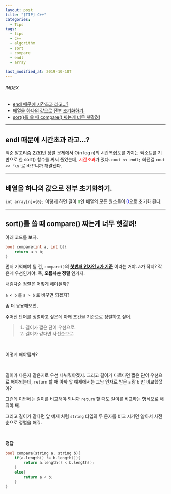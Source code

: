 ```yaml
---
layout: post
title: "[TIP] C++"
categories:
  - Tips
tags:
  - tips
  - c++
  - algorithm
  - sort
  - compare
  - endl
  - array

last_modified_at: 2019-10-18T
---
```


###### INDEX
* [endl 때문에 시간초과 라고...?](#endl-때문에-시간초과-라고...?)
* [배열을 하나의 값으로 전부 초기화하기.](#배열을-하나의-값으로-전부-초기화하기.)
* [sort()를 쓸 때 compare() 짜는게 너무 헷갈려!](#sort()를-쓸-때-compare()-짜는게-너무-헷갈려!)



---
## endl 때문에 시간초과 라고...?
백준 알고리즘 [2751번](https://www.acmicpc.net/problem/2751) 정렬 문제에서 O(n log n)의 시간복잡도를 가지는 퀵소트를 기반으로 한 sort() 함수를 써서 풀었는데, <span style="color:red">시간초과</span>가 떴다.
`cout << endl;` 하던걸 `cout << '\n'`로 바꾸니까 해결됐다.

---
## 배열을 하나의 값으로 전부 초기화하기.
`int array[n]={0};` 이렇게 하면 길이 <span style="color:green">n</span>인 배열의 모든 원소들이 <span style="color:blue">0</span>으로 초기화 된다.

---
## sort()를 쓸 때 compare() 짜는게 너무 헷갈려!
아래 코드를 보자.
```c++
bool compare(int a, int b){
	return a < b;
}
```
먼저 기억해야 될 건, `compare()`의 **<u>첫번째 인자인 a가 기준</u>** 이라는 거야.
a가 작지? 작은게 우선인거야.
즉, **오름차순 정렬** 인거지.

내림차순 정렬은 어떻게 해야될까?

`a < b` 를 `a > b` 로 바꾸면 되겠지?

좀 더 응용해보면,

주어진 단어를 정렬하고 싶은데 아래 조건을 기준으로 정렬하고 싶어.
> 1. 길이가 짧은 단어 우선으로.
> 2. 길이가 같다면 사전순으로.

<br>

어떻게 해야될까?

<br>

길이가 다른지 같은지로 우선 나눠줘야겠지.
그리고 길이가 다르다면 짧은 단어 우선으로 해야되는데,
`return` 할 때 아까 앞 예제에서는 그냥 인자로 받은 `a` 랑 `b` 만 비교했잖아?

그런데 이번에는 길이를 비교해야 되니까 `return` 할 때도 길이를 비교하는 형식으로 해줘야 돼.

그리고 길이가 같다면 앞 예제 처럼 `string` 타입의 두 문자를 비교 시키면 알아서 사전 순으로 정렬을 해줘.

<br>

**정답**
```c++
bool compare(string a, string b){
	if(a.length() != b.length()){
		return a.length() < b.length();
	}
	else{
		return a < b;
	}
}
```
